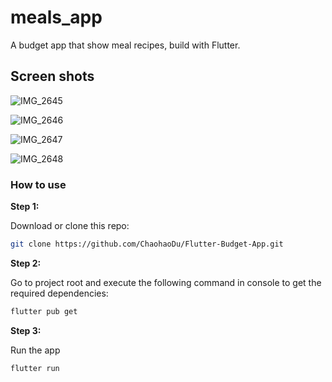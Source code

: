 # meals_app

A budget app that show meal recipes, build with Flutter.

## Screen shots

![IMG_2645](https://tva1.sinaimg.cn/small/e6c9d24egy1h4yr92qvnjj20u01sx78x.jpg)

![IMG_2646](https://tva1.sinaimg.cn/large/e6c9d24egy1h4yr984co2j20u01sxtjk.jpg)

![IMG_2647](https://tva1.sinaimg.cn/large/e6c9d24egy1h4yr9fsgdbj20u01sxtjn.jpg)

![IMG_2648](https://tva1.sinaimg.cn/large/e6c9d24egy1h4yr9bjwpvj20u01sx460.jpg)

### How to use

**Step 1:**

Download or clone this repo:

```bash
git clone https://github.com/ChaohaoDu/Flutter-Budget-App.git
```

**Step 2:**

Go to project root and execute the following command in console to get the required dependencies:

```bash
flutter pub get 
```

**Step 3:**

Run the app

```bash
flutter run
```
